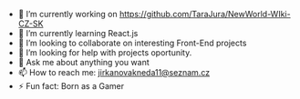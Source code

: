 - 🔭 I’m currently working on https://github.com/TaraJura/NewWorld-WIki-CZ-SK
- 🌱 I’m currently learning React.js
- 👯 I’m looking to collaborate on interesting Front-End projects
- 🤔 I’m looking for help with projects oportunity. 
- 💬 Ask me about anything you want 
- 📫 How to reach me: jirkanovakneda11@seznam.cz
- ⚡ Fun fact: Born as a Gamer
